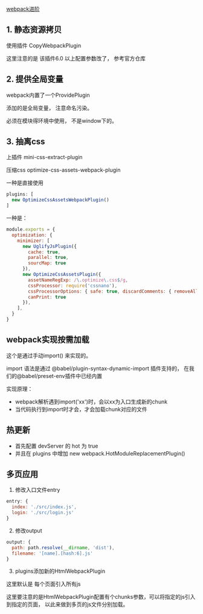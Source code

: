 [webpack进阶](https://juejin.im/post/5e6518946fb9a07c820fbaaf)

## 1. 静态资源拷贝

使用插件 CopyWebpackPlugin

这里注意的是 该插件6.0 以上配置参数改了， 参考官方仓库

## 2. 提供全局变量

webpack内置了一个ProvidePlugin  

添加的是全局变量， 注意命名污染。

必须在模块得环境中使用， 不是window下的。

## 3. 抽离css

上插件 mini-css-extract-plugin

压缩css optimize-css-assets-webpack-plugin

一种是直接使用

```javascript
plugins: [
  new OptimizeCssAssetsWebpackPlugin()
]
```

一种是：

```javascript
module.exports = {
  optimization: {
    minimizer: [
      new UglifyJsPlugin({
        cache: true,
        parallel: true,
        sourcMap: true
      }),
      new OptimizeCssAssetsPlugin({
        assetNameRegExp: /\.optimize\.css$/g,
        cssProcessor: require('cssnano'),
        cssProcessorOptions: { safe: true, discardComments: { removeAll: true } },
        canPrint: true
      }),
    ],
  }
}
```
## webpack实现按需加载

这个是通过手动import() 来实现的。

import 语法是通过 @babel/plugin-syntax-dynamic-import 插件支持的， 在我们的@babel/preset-env插件中已经内置

实现原理：

- webpack解析遇到import('xx')时，会以xx为入口生成新的chunk
- 当代码执行到import时才会，才会加载chunk对应的文件

## 热更新

- 首先配置 devServer 的 hot 为 true
- 并且在 plugins 中增加 new webpack.HotModuleReplacementPlugin()

## 多页应用

1. 修改入口文件entry
```javascript
entry: {
  index: './src/index.js',
  login: './src/login.js'
}
```

2. 修改output

```javascript
output: {
  path: path.resolve(__dirname, 'dist'),
  filename: '[name].[hash:6].js'
}
```
3. plugins添加新的HtmlWebpackPlugin

这里默认是 每个页面引入所有js

这里要注意的是HtmlWebpackPlugin配置有个chunks参数，可以将指定的js引入到指定的页面， 以此来做到多页的js文件分别加载。


